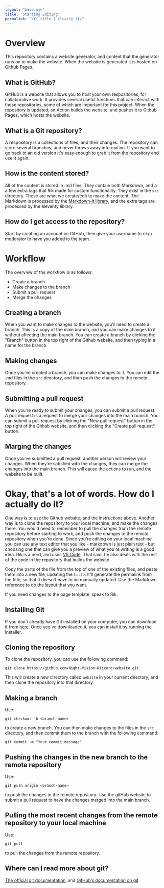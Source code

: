 ```yaml
---
layout: "base.njk"
title: 'Starting Editing'
permalink: "/{{ title | slugify }}/"
---
```

# Overview
This repository contains a website generator, and content that the generator runs on to make the website. When the website is generated it is hosted on Github Pages.

## What is GitHub?
GitHub is a website that allows you to host your own respositories, for collaborative work. It provides several useful functions that can interact with these repositories, some of which are important for this project. When the repository is updated, an Action builds the website, and pushes it to Github Pages, which hosts the website.

## What is a Git repository?
A respository is a collections of files, and their changes. The repository can store several branches, and never throws away information. If you want to go back to an old version it's easy enough to grab it from the repository and use it again.

## How is the content stored?
All of the content is stored in .md files. They contain both Markdown, and a a few extra tags that Rik made for custom functionality. They exist in the `src` directory. These are what we create/edit to make the content. The Markdown is processed by the [Markdown-it library](https://markdown-it.github.io/), and the extra tags are processed by the eleventy library.

## How do I get access to the repository?
Start by creating an account on GitHub, then give your username to rik/a moderator to have you added to the team.

# Workflow
The overview of the workflow is as follows:
- Create a branch
- Make changes to the branch
- Submit a pull request
- Merge the changes

## Creating a branch
When you want to make changes to the website, you'll need to create a branch. This is a copy of the main branch, and you can make changes to it without affecting the main branch. You can create a branch by clicking the "Branch" button in the top right of the Github website, and then typing in a name for the branch.

## Making changes
Once you've created a branch, you can make changes to it. You can edit the .md files in the `src` directory, and then push the changes to the remote repository.

## Submitting a pull request
When you're ready to submit your changes, you can submit a pull request. A pull request is a request to merge your changes into the main branch. You can submit a pull request by clicking the "New pull request" button in the top right of the Github website, and then clicking the "Create pull request" button.

## Marging the changes
Once you've submitted a pull request, another person will review your changes. When they're satisfied with the changes, they can merge the changes into the main branch. This will cause the actions to run, and the website to be built.

# Okay, that's a lot of words. How do I actually do it?
One way is to use the Github website, and the instructions above. Another way is to clone the repository to your local machine, and make the changes there. You would need to remember to pull the changes from the remote repository before starting to work, and push the changes to the remote repository when you're done. Since you're editing on your local machine you can use any text editor that you like - markdown is just plain text - but choosing one that can give you a preview of what you're writing is a good idea. Rik is a nerd, and uses [VS Code](https://code.visualstudio.com/). That said, he also deals with the rest of the code in the repository that builds the website.

Copy the parts of the file from the top of one of the existing files, and paste them into a new file, updating the `title`. It'll generate the permalink from the title, so that it doesn't have to be manually updated. Use the Markdown reference to do the layout that you want.

If you need changes to the page template, speak to Rik.

## Installing Git
If you don't already have Git installed on your computer, you can download it from [here](https://git-scm.com/downloads). Once you've downloaded it, you can install it by running the installer.

## Cloning the repository
To clone the repository, you can use the following command:
```
git clone https://github.com/Night-Vision-Discord/website.git
```
This will create a new directory called `website` in your current directory, and then clone the repository into that directory.

## Making a branch
Use:
```
git checkout -b <branch-name>
```
to create a new branch. You can then make changes to the files in the `src` directory, and then commit them to the branch with the following command:
```
git commit -m "Your commit message"
```

## Pushing the changes in the new branch to the remote repository
Use:
```
git push origin <branch-name>
```
to push the changes to the remote repository. Use the gitHub website to submit a pull request to have the changes merged into the main branch.

## Pulling the most recent changes from the remote repository to your local machine
Use:
```
git pull
```
to pull the changes from the remote repository.

## Where can I read more about git?
[The official git documentation](https://git-scm.com/docs/git-tutorial), and [GitHub's documentation on git](https://docs.github.com/en/get-started/getting-started-with-git/set-up-git).